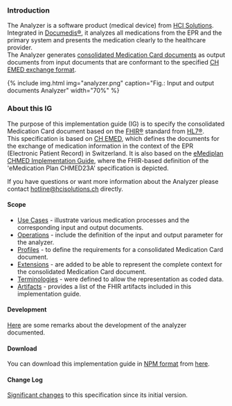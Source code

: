 ### Introduction
The Analyzer is a software product (medical device) from [HCI Solutions](https://www.hcisolutions.ch/de/). Integrated in [Documedis®](https://www.hcisolutions.ch/de/medication-solutions/documedis.php), it analyzes all medications from the EPR and the primary system and presents the medication clearly to the healthcare provider.   
The Analyzer generates [consolidated Medication Card documents](StructureDefinition-analyzer-out-bundle.html) as output documents from input documents that are conformant to the specified [CH EMED exchange format](http://fhir.ch/ig/ch-emed/index.html).

{% include img.html img="analyzer.png" caption="Fig.: Input and output documents Analyzer" width="70%" %}
### About this IG

The purpose of this implementation guide (IG) is to specify the consolidated Medication Card document based on the [FHIR®](https://www.hl7.org/fhir/) standard from [HL7®](https://www.hl7.org/).   
This specification is based on [CH EMED](https://fhir.ch/ig/ch-emed), which defines the documents for the exchange of medication information in the context of the EPR (Electronic Patient Record) in Switzerland. It is also based on the [eMediplan CHMED Implementation Guide](https://chmed.emediplan.ch/fhir/), where the FHIR-based definition of the 'eMedication Plan CHMED23A' specification is depicted.

If you have questions or want more information about the Analyzer please contact <hotline@hcisolutions.ch> directly.

#### Scope
* [Use Cases](usecases.html) - illustrate various medication processes and the corresponding input and output documents.
* [Operations](operations.html) - include the definition of the input and output parameter for the analyzer.
* [Profiles](profiles.html) - to define the requirements for a consolidated Medication Card document.
* [Extensions](extensions.html) - are added to be able to represent the complete context for the consolidated Medication Card document.
* [Terminologies](terminology.html) - were defined to allow the representation as coded data.
* [Artifacts](artifacts.html) - provides a list of the FHIR artifacts included in this implementation guide.

#### Development
[Here](development.html) are some remarks about the development of the analyzer documented.

####  Download
You can download this implementation guide in [NPM format](https://confluence.hl7.org/display/FHIR/NPM+Package+Specification) from [here](package.tgz).

#### Change Log
[Significant changes](changelog.html) to this specification since its initial version.
